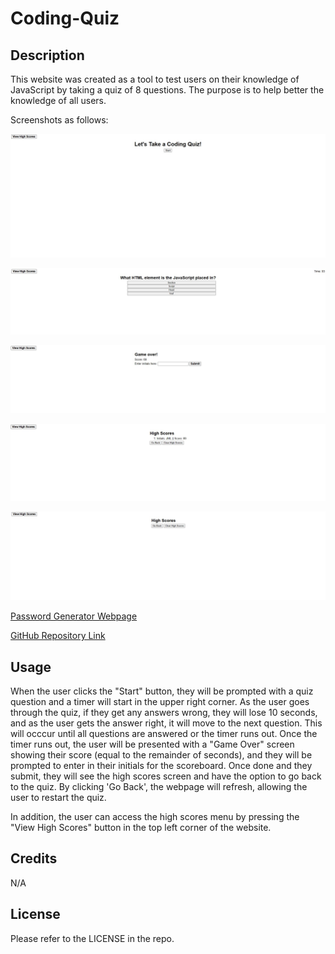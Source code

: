 # Coding-Quiz

## Description

This website was created as a tool to test users on their knowledge of JavaScript by taking a quiz of 8 questions. The purpose is to help better the knowledge of all users.

Screenshots as follows:

![Main Screen](./Assets/Images/Main%20Screen.jpg)

![Quiz Screen](./Assets/Images/Quiz%20Screen.jpg)

![Game Over Screen](./Assets/Images/Game%20Over%20Screen.jpg)

![High Scores Screen](./Assets/Images/High%20Scores%20Screen.jpg)

![High Scores Cleared Screen](./Assets/Images/High%20Scores%20Cleared.jpg)

[Password Generator Webpage](https://jmcdlungren.github.io/Coding-Quiz/)

[GitHub Repository Link](https://github.com/jmcdlungren/Coding-Quiz)

## Usage

When the user clicks the "Start" button, they will be prompted with a quiz question and a timer will start in the upper right corner. As the user goes through the quiz, if they get any answers wrong, they will lose 10 seconds, and as the user gets the answer right, it will move to the next question. This will occcur until all questions are answered or the timer runs out. Once the timer runs out, the user will be presented with a "Game Over" screen showing their score (equal to the remainder of seconds), and they will be prompted to enter in their initials for the scoreboard. Once done and they submit, they will see the high scores screen and have the option to go back to the quiz. By clicking 'Go Back', the webpage will refresh, allowing the user to restart the quiz.

In addition, the user can access the high scores menu by pressing the "View High Scores" button in the top left corner of the website.


## Credits

N/A

## License

Please refer to the LICENSE in the repo.